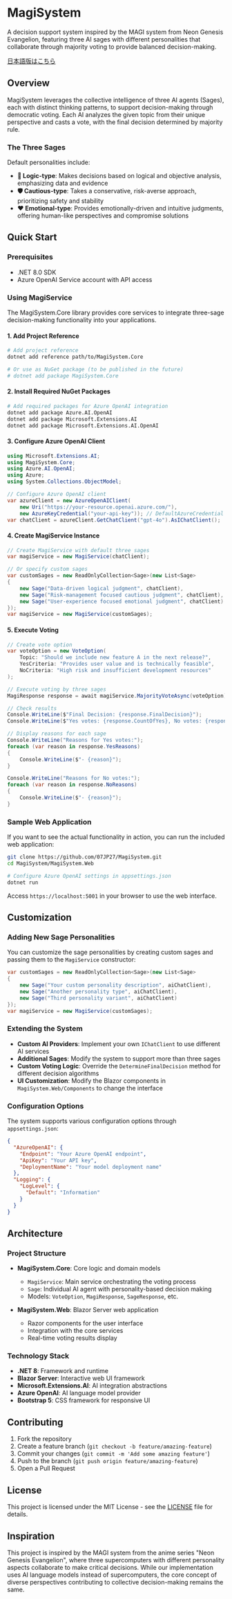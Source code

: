 # MagiSystem

A decision support system inspired by the MAGI system from Neon Genesis Evangelion, featuring three AI sages with different personalities that collaborate through majority voting to provide balanced decision-making.

[日本語版はこちら](README.ja.md)

## Overview

MagiSystem leverages the collective intelligence of three AI agents (Sages), each with distinct thinking patterns, to support decision-making through democratic voting. Each AI analyzes the given topic from their unique perspective and casts a vote, with the final decision determined by majority rule.

### The Three Sages
Default personalities include:
- **🧠 Logic-type**: Makes decisions based on logical and objective analysis, emphasizing data and evidence
- **🛡️ Cautious-type**: Takes a conservative, risk-averse approach, prioritizing safety and stability  
- **❤️ Emotional-type**: Provides emotionally-driven and intuitive judgments, offering human-like perspectives and compromise solutions

## Quick Start

### Prerequisites

- .NET 8.0 SDK
- Azure OpenAI Service account with API access

### Using MagiService

The MagiSystem.Core library provides core services to integrate three-sage decision-making functionality into your applications.

#### 1. Add Project Reference

```bash
# Add project reference
dotnet add reference path/to/MagiSystem.Core

# Or use as NuGet package (to be published in the future)
# dotnet add package MagiSystem.Core
```

#### 2. Install Required NuGet Packages

```bash
# Add required packages for Azure OpenAI integration
dotnet add package Azure.AI.OpenAI
dotnet add package Microsoft.Extensions.AI
dotnet add package Microsoft.Extensions.AI.OpenAI
```

#### 3. Configure Azure OpenAI Client

```csharp
using Microsoft.Extensions.AI;
using MagiSystem.Core;
using Azure.AI.OpenAI;
using Azure;
using System.Collections.ObjectModel;

// Configure Azure OpenAI client
var azureClient = new AzureOpenAIClient(
    new Uri("https://your-resource.openai.azure.com/"),
    new AzureKeyCredential("your-api-key")); // DefaultAzureCredential can also be used
var chatClient = azureClient.GetChatClient("gpt-4o").AsIChatClient();
```

#### 4. Create MagiService Instance

```csharp
// Create MagiService with default three sages
var magiService = new MagiService(chatClient);

// Or specify custom sages
var customSages = new ReadOnlyCollection<Sage>(new List<Sage>
{
    new Sage("Data-driven logical judgment", chatClient),
    new Sage("Risk-management focused cautious judgment", chatClient),
    new Sage("User-experience focused emotional judgment", chatClient)
});
var magiService = new MagiService(customSages);
```

#### 5. Execute Voting

```csharp
// Create vote option
var voteOption = new VoteOption(
    Topic: "Should we include new feature A in the next release?",
    YesCriteria: "Provides user value and is technically feasible",
    NoCriteria: "High risk and insufficient development resources"
);

// Execute voting by three sages
MagiResponse response = await magiService.MajorityVoteAsync(voteOption);

// Check results
Console.WriteLine($"Final Decision: {response.FinalDecision}");
Console.WriteLine($"Yes votes: {response.CountOfYes}, No votes: {response.CountOfNo}");

// Display reasons for each sage
Console.WriteLine("Reasons for Yes votes:");
foreach (var reason in response.YesReasons)
{
    Console.WriteLine($"- {reason}");
}

Console.WriteLine("Reasons for No votes:");
foreach (var reason in response.NoReasons)
{
    Console.WriteLine($"- {reason}");
}
```

### Sample Web Application

If you want to see the actual functionality in action, you can run the included web application:

```bash
git clone https://github.com/07JP27/MagiSystem.git
cd MagiSystem/MagiSystem.Web

# Configure Azure OpenAI settings in appsettings.json
dotnet run
```

Access `https://localhost:5001` in your browser to use the web interface.

## Customization

### Adding New Sage Personalities

You can customize the sage personalities by creating custom sages and passing them to the `MagiService` constructor:

```csharp
var customSages = new ReadOnlyCollection<Sage>(new List<Sage>
{
    new Sage("Your custom personality description", aiChatClient),
    new Sage("Another personality type", aiChatClient),
    new Sage("Third personality variant", aiChatClient)
});
var magiService = new MagiService(customSages);
```

### Extending the System

- **Custom AI Providers**: Implement your own `IChatClient` to use different AI services
- **Additional Sages**: Modify the system to support more than three sages
- **Custom Voting Logic**: Override the `DetermineFinalDecision` method for different decision algorithms
- **UI Customization**: Modify the Blazor components in `MagiSystem.Web/Components` to change the interface

### Configuration Options

The system supports various configuration options through `appsettings.json`:

```json
{
  "AzureOpenAI": {
    "Endpoint": "Your Azure OpenAI endpoint",
    "ApiKey": "Your API key", 
    "DeploymentName": "Your model deployment name"
  },
  "Logging": {
    "LogLevel": {
      "Default": "Information"
    }
  }
}
```

## Architecture

### Project Structure

- **MagiSystem.Core**: Core logic and domain models
  - `MagiService`: Main service orchestrating the voting process
  - `Sage`: Individual AI agent with personality-based decision making
  - Models: `VoteOption`, `MagiResponse`, `SageResponse`, etc.

- **MagiSystem.Web**: Blazor Server web application
  - Razor components for the user interface
  - Integration with the core services
  - Real-time voting results display

### Technology Stack

- **.NET 8**: Framework and runtime
- **Blazor Server**: Interactive web UI framework
- **Microsoft.Extensions.AI**: AI integration abstractions
- **Azure OpenAI**: AI language model provider
- **Bootstrap 5**: CSS framework for responsive UI

## Contributing

1. Fork the repository
2. Create a feature branch (`git checkout -b feature/amazing-feature`)
3. Commit your changes (`git commit -m 'Add some amazing feature'`)
4. Push to the branch (`git push origin feature/amazing-feature`)
5. Open a Pull Request

## License

This project is licensed under the MIT License - see the [LICENSE](LICENSE) file for details.

## Inspiration

This project is inspired by the MAGI system from the anime series "Neon Genesis Evangelion", where three supercomputers with different personality aspects collaborate to make critical decisions. While our implementation uses AI language models instead of supercomputers, the core concept of diverse perspectives contributing to collective decision-making remains the same.